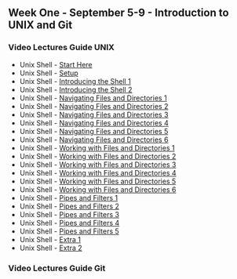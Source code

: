 ## Week One - September 5-9 - Introduction to UNIX and Git

### Video Lectures Guide UNIX

* Unix Shell - [Start Here](https://vimeo.com/614324992)
* Unix Shell - [Setup](https://vimeo.com/614305408)
* Unix Shell - [Introducing the Shell 1](https://vimeo.com/614323342)
* Unix Shell - [Introducing the Shell 2](https://vimeo.com/614304562)
* Unix Shell - [Navigating Files and Directories 1](https://vimeo.com/614306217)
* Unix Shell - [Navigating Files and Directories 2](https://vimeo.com/614307208)
* Unix Shell - [Navigating Files and Directories 3](https://vimeo.com/614307515)
* Unix Shell - [Navigating Files and Directories 4](https://vimeo.com/614308376)
* Unix Shell - [Navigating Files and Directories 5](https://vimeo.com/614308818)
* Unix Shell - [Navigating Files and Directories 6](https://vimeo.com/614309596)
* Unix Shell - [Working with Files and Directories 1](https://vimeo.com/614310401)
* Unix Shell - [Working with Files and Directories 2](https://vimeo.com/614311369)
* Unix Shell - [Working with Files and Directories 3](https://vimeo.com/614312350)
* Unix Shell - [Working with Files and Directories 4](https://vimeo.com/614313140)
* Unix Shell - [Working with Files and Directories 5](https://vimeo.com/614314045)
* Unix Shell - [Working with Files and Directories 6](https://vimeo.com/614315166)
* Unix Shell - [Pipes and Filters 1](https://vimeo.com/614316504)
* Unix Shell - [Pipes and Filters 2](https://vimeo.com/614317063)
* Unix Shell - [Pipes and Filters 3](https://vimeo.com/614317521)
* Unix Shell - [Pipes and Filters 4](https://vimeo.com/614318454)
* Unix Shell - [Pipes and Filters 5](https://vimeo.com/614319333)
* Unix Shell - [Extra 1](https://vimeo.com/614320025)
* Unix Shell - [Extra 2](https://vimeo.com/614321508)

### Video Lectures Guide Git

